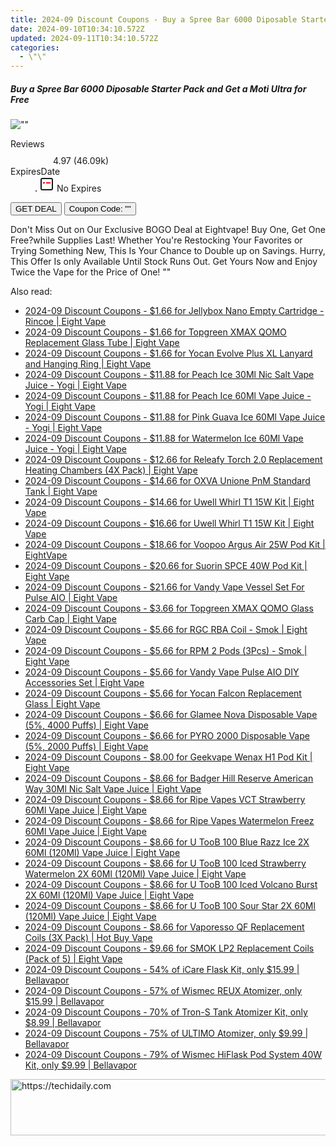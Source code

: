 ```yaml
---
title: 2024-09 Discount Coupons - Buy a Spree Bar 6000 Diposable Starter Pack and Get a Moti Ultra for Free | EightVape
date: 2024-09-10T10:34:10.572Z
updated: 2024-09-11T10:34:10.572Z
categories:
  - \"\"
---
```



<div class="max-w-4xl mx-auto grid grid-cols-1 lg:max-w-5xl lg:gap-x-20 lg:grid-cols-2">
  <div class="relative p-3 col-start-1 row-start-1 flex flex-col-reverse rounded-lg bg-gradient-to-t from-black/75 via-black/0 sm:bg-none sm:row-start-2 sm:p-0 lg:row-start-1">
    <h5 class="mt-1 text-lg font-semibold text-white sm:text-slate-900 md:text-2xl dark:sm:text-white">Buy a Spree Bar 6000 Diposable Starter Pack and Get a Moti Ultra for Free</h5>
  </div>
  
  <div class="col-start-1 col-end-3 row-start-1 grid gap-4 sm:mb-6 sm:grid-cols-4 lg:col-start-2 lg:row-span-6 lg:row-end-6 lg:mb-0 lg:gap-6">
      <img src="&quot;&quot;" onClick="javascript:window.open(decodeURIComponent('%22https%3A%2F%2Fwww.shareasale.com%2Fu.cfm%3Fd%3D1228161%26m%3D59344%26u%3D4338022%22'), '_blank');void(0);" alt="&quot;&quot;" class="h-60 w-full rounded-lg object-cover sm:col-span-2 sm:h-52 lg:col-span-full" loading="lazy" />
    
  </div>
  <dl class="row-start-2 mt-4 flex items-center text-xs font-medium sm:row-start-3 sm:mt-1 md:mt-2.5 lg:row-start-2">
    <dt class="sr-only">Reviews</dt>
    <dd class="flex items-center text-indigo-600 dark:text-indigo-400">
      <svg width="24" height="24" fill="none" aria-hidden="true" class="mr-1 stroke-current dark:stroke-indigo-500">
        <path d="m12 5 2 5h5l-4 4 2.103 5L12 16l-5.103 3L9 14l-4-4h5l2-5Z" stroke-width="2" stroke-linecap="round" stroke-linejoin="round" />
      </svg>
      <span>4.97 <span class="font-normal text-slate-400">(46.09k)</span></span>
    </dd>
    <dt class="sr-only">ExpiresDate</dt>
    <dd class="flex items-center">
      <svg width="2" height="2" aria-hidden="true" fill="currentColor" class="mx-3 text-slate-300">
        <circle cx="1" cy="1" r="1" />
      </svg>
      <svg width="24" height="24" viewBox="0 0 24 24" fill="none" stroke="currentColor" stroke-width="2">
        <rect x="3" y="3" width="18" height="18" rx="2" fill="#fff" />
        <path d="M6 10L18 10" stroke="red" stroke-width="2" fill="none" />
        <path d="M10 6L10 18" stroke="#fff" stroke-width="2" fill="none" />
      </svg>
      No Expires    </dd>
  </dl>
  <div class="col-start-1 row-start-3 mt-4 self-center sm:col-start-2 sm:row-span-2 sm:row-start-2 sm:mt-0 lg:col-start-1 lg:row-start-3 lg:row-end-4 lg:mt-6">
    <button type="button" onClick="javascript:window.open(decodeURIComponent('%22https%3A%2F%2Fwww.shareasale.com%2Fu.cfm%3Fd%3D1228161%26m%3D59344%26u%3D4338022%22'), '_blank');void(0);" class="rounded-lg bg-red-600 px-3 py-2 text-sm font-medium leading-6 text-white">GET DEAL</button>
    <button type="button" onClick="javascript:window.open(decodeURIComponent('%22https%3A%2F%2Fwww.shareasale.com%2Fu.cfm%3Fd%3D1228161%26m%3D59344%26u%3D4338022%22'), '_blank');void(0);" class="border-dashed border-2 border-indigo-600 bg-green-100 text-sm leading-6 font-medium py-2 px-3 rounded-lg">Coupon Code: &quot;&quot;</button>
  </div>
  <p class="col-start-1 mt-4 text-sm leading-6 sm:col-span-2 lg:col-span-1 lg:row-start-4 lg:mt-6 dark:text-slate-400">
    Don't Miss Out on Our Exclusive BOGO Deal at Eightvape! Buy One, Get One Free?while Supplies Last! Whether You're Restocking Your Favorites or Trying Something New, This Is Your Chance to Double up on Savings. Hurry, This Offer Is only Available Until Stock Runs Out. Get Yours Now and Enjoy Twice the Vape for the Price of One! 
""  </p>
</div>




<span class="atpl-alsoreadstyle">Also read:</span>
<div><ul>
<li><a href="https://coupons.techidaily.com/coupon-1089972-share-59344-sale/"><u>2024-09 Discount Coupons - $1.66 for Jellybox Nano Empty Cartridge - Rincoe | Eight Vape</u></a></li>
<li><a href="https://coupons.techidaily.com/coupon-1089955-share-59344-sale/"><u>2024-09 Discount Coupons - $1.66 for Topgreen XMAX QOMO Replacement Glass Tube | Eight Vape</u></a></li>
<li><a href="https://coupons.techidaily.com/coupon-1089949-share-59344-sale/"><u>2024-09 Discount Coupons - $1.66 for Yocan Evolve Plus XL Lanyard and Hanging Ring | Eight Vape</u></a></li>
<li><a href="https://coupons.techidaily.com/coupon-1089947-share-59344-sale/"><u>2024-09 Discount Coupons - $11.88 for Peach Ice 30Ml Nic Salt Vape Juice - Yogi | Eight Vape</u></a></li>
<li><a href="https://coupons.techidaily.com/coupon-1089964-share-59344-sale/"><u>2024-09 Discount Coupons - $11.88 for Peach Ice 60Ml Vape Juice - Yogi | Eight Vape</u></a></li>
<li><a href="https://coupons.techidaily.com/coupon-1089961-share-59344-sale/"><u>2024-09 Discount Coupons - $11.88 for Pink Guava Ice 60Ml Vape Juice - Yogi | Eight Vape</u></a></li>
<li><a href="https://coupons.techidaily.com/coupon-1089957-share-59344-sale/"><u>2024-09 Discount Coupons - $11.88 for Watermelon Ice 60Ml Vape Juice - Yogi | Eight Vape</u></a></li>
<li><a href="https://coupons.techidaily.com/coupon-1089963-share-59344-sale/"><u>2024-09 Discount Coupons - $12.66 for Releafy Torch 2.0 Replacement Heating Chambers (4X Pack) | Eight Vape</u></a></li>
<li><a href="https://coupons.techidaily.com/coupon-1089966-share-59344-sale/"><u>2024-09 Discount Coupons - $14.66 for OXVA Unione PnM Standard Tank | Eight Vape</u></a></li>
<li><a href="https://coupons.techidaily.com/coupon-1089945-share-59344-sale/"><u>2024-09 Discount Coupons - $14.66 for Uwell Whirl T1 15W Kit | Eight Vape</u></a></li>
<li><a href="https://coupons.techidaily.com/coupon-1089946-share-59344-sale/"><u>2024-09 Discount Coupons - $16.66 for Uwell Whirl T1 15W Kit | Eight Vape</u></a></li>
<li><a href="https://coupons.techidaily.com/coupon-1089958-share-59344-sale/"><u>2024-09 Discount Coupons - $18.66 for Voopoo Argus Air 25W Pod Kit | EightVape</u></a></li>
<li><a href="https://coupons.techidaily.com/coupon-1089965-share-59344-sale/"><u>2024-09 Discount Coupons - $20.66 for Suorin SPCE 40W Pod Kit | Eight Vape</u></a></li>
<li><a href="https://coupons.techidaily.com/coupon-1089969-share-59344-sale/"><u>2024-09 Discount Coupons - $21.66 for Vandy Vape Vessel Set For Pulse AIO | Eight Vape</u></a></li>
<li><a href="https://coupons.techidaily.com/coupon-1089954-share-59344-sale/"><u>2024-09 Discount Coupons - $3.66 for Topgreen XMAX QOMO Glass Carb Cap | Eight Vape</u></a></li>
<li><a href="https://coupons.techidaily.com/coupon-1089884-share-59344-sale/"><u>2024-09 Discount Coupons - $5.66 for RGC RBA Coil - Smok | Eight Vape</u></a></li>
<li><a href="https://coupons.techidaily.com/coupon-1089883-share-59344-sale/"><u>2024-09 Discount Coupons - $5.66 for RPM 2 Pods (3Pcs) - Smok | Eight Vape</u></a></li>
<li><a href="https://coupons.techidaily.com/coupon-1089960-share-59344-sale/"><u>2024-09 Discount Coupons - $5.66 for Vandy Vape Pulse AIO DIY Accessories Set | Eight Vape</u></a></li>
<li><a href="https://coupons.techidaily.com/coupon-1089973-share-59344-sale/"><u>2024-09 Discount Coupons - $5.66 for Yocan Falcon Replacement Glass | Eight Vape</u></a></li>
<li><a href="https://coupons.techidaily.com/coupon-1089950-share-59344-sale/"><u>2024-09 Discount Coupons - $6.66 for Glamee Nova Disposable Vape (5%, 4000 Puffs) | Eight Vape</u></a></li>
<li><a href="https://coupons.techidaily.com/coupon-1089962-share-59344-sale/"><u>2024-09 Discount Coupons - $6.66 for PYRO 2000 Disposable Vape (5%, 2000 Puffs) | Eight Vape</u></a></li>
<li><a href="https://coupons.techidaily.com/coupon-1089959-share-59344-sale/"><u>2024-09 Discount Coupons - $8.00 for Geekvape Wenax H1 Pod Kit | Eight Vape</u></a></li>
<li><a href="https://coupons.techidaily.com/coupon-1089970-share-59344-sale/"><u>2024-09 Discount Coupons - $8.66 for Badger Hill Reserve American Way 30Ml Nic Salt Vape Juice | Eight Vape</u></a></li>
<li><a href="https://coupons.techidaily.com/coupon-1089971-share-59344-sale/"><u>2024-09 Discount Coupons - $8.66 for Ripe Vapes VCT Strawberry 60Ml Vape Juice | Eight Vape</u></a></li>
<li><a href="https://coupons.techidaily.com/coupon-1089967-share-59344-sale/"><u>2024-09 Discount Coupons - $8.66 for Ripe Vapes Watermelon Freez 60Ml Vape Juice | Eight Vape</u></a></li>
<li><a href="https://coupons.techidaily.com/coupon-1089951-share-59344-sale/"><u>2024-09 Discount Coupons - $8.66 for U TooB 100 Blue Razz Ice 2X 60Ml (120Ml) Vape Juice | Eight Vape</u></a></li>
<li><a href="https://coupons.techidaily.com/coupon-1089948-share-59344-sale/"><u>2024-09 Discount Coupons - $8.66 for U TooB 100 Iced Strawberry Watermelon 2X 60Ml (120Ml) Vape Juice | Eight Vape</u></a></li>
<li><a href="https://coupons.techidaily.com/coupon-1089968-share-59344-sale/"><u>2024-09 Discount Coupons - $8.66 for U TooB 100 Iced Volcano Burst 2X 60Ml (120Ml) Vape Juice | Eight Vape</u></a></li>
<li><a href="https://coupons.techidaily.com/coupon-1089952-share-59344-sale/"><u>2024-09 Discount Coupons - $8.66 for U TooB 100 Sour Star 2X 60Ml (120Ml) Vape Juice | Eight Vape</u></a></li>
<li><a href="https://coupons.techidaily.com/coupon-1089885-share-59344-sale/"><u>2024-09 Discount Coupons - $8.66 for Vaporesso QF Replacement Coils (3X Pack) | Hot Buy Vape</u></a></li>
<li><a href="https://coupons.techidaily.com/coupon-1089881-share-59344-sale/"><u>2024-09 Discount Coupons - $9.66 for SMOK LP2 Replacement Coils (Pack of 5) | Eight Vape</u></a></li>
<li><a href="https://coupons.techidaily.com/coupon-1093510-share-122475-sale/"><u>2024-09 Discount Coupons - 54% of iCare Flask Kit, only $15.99 | Bellavapor</u></a></li>
<li><a href="https://coupons.techidaily.com/coupon-1092734-share-122475-sale/"><u>2024-09 Discount Coupons - 57% of Wismec REUX Atomizer, only $15.99 | Bellavapor</u></a></li>
<li><a href="https://coupons.techidaily.com/coupon-1093525-share-122475-sale/"><u>2024-09 Discount Coupons - 70% of Tron-S Tank Atomizer Kit, only $8.99 | Bellavapor</u></a></li>
<li><a href="https://coupons.techidaily.com/coupon-1093523-share-122475-sale/"><u>2024-09 Discount Coupons - 75% of ULTIMO Atomizer, only $9.99 | Bellavapor</u></a></li>
<li><a href="https://coupons.techidaily.com/coupon-1089807-share-122475-sale/"><u>2024-09 Discount Coupons - 79% of Wismec HiFlask Pod System 40W Kit, only $9.99 | Bellavapor</u></a></li>
</ul></div>







<ins class="adsbygoogle"
      style="display:block"
      data-ad-client="ca-pub-7571918770474297"
      data-ad-slot="8358498916"
      data-ad-format="auto"
      data-full-width-responsive="true"></ins>
    




<!-- affiliate ads begin -->
<a href="https://ephamedtechinc.pxf.io/c/5597632/2136623/26400" target="_top" id="2136623">
  <img src="//a.impactradius-go.com/display-ad/26400-2136623" border="0" alt="https://techidaily.com" width="728" height="90"/>
</a>
<img height="0" width="0" src="https://ephamedtechinc.pxf.io/i/5597632/2136623/26400" style="position:absolute;visibility:hidden;" border="0" />
<!-- affiliate ads end -->



